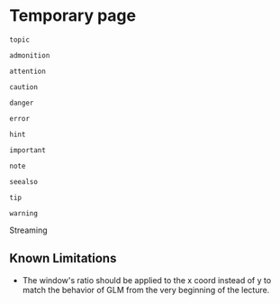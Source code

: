 Temporary page
==============

```{topic} youp
topic
```

```{admonition} youp
admonition
```

```{attention}
attention
```

```{caution}
caution
```

```{danger}
danger
```

```{error}
error
```

```{hint}
hint
```

```{important}
important
```

```{note}
note
```

```{seealso}
seealso
```

```{tip}
tip
```

```{warning}
warning
```

Streaming

Known Limitations
-----------------

 - The window's ratio should be applied to the x coord instead of y to match the behavior of GLM from the very beginning of the lecture.
